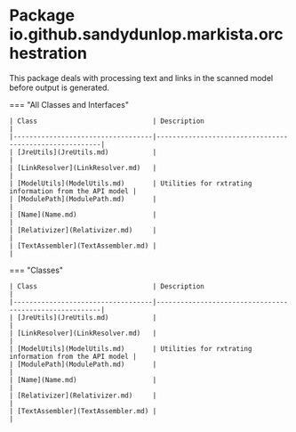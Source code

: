 
# Package io.github.sandydunlop.markista.orchestration


This package deals with processing text and links in the scanned model
before output is generated.

=== "All Classes and Interfaces"

    | Class                             | Description                                            |
    |-----------------------------------|--------------------------------------------------------|
    | [JreUtils](JreUtils.md)           |                                                        |
    | [LinkResolver](LinkResolver.md)   |                                                        |
    | [ModelUtils](ModelUtils.md)       | Utilities for rxtrating information from the API model |
    | [ModulePath](ModulePath.md)       |                                                        |
    | [Name](Name.md)                   |                                                        |
    | [Relativizer](Relativizer.md)     |                                                        |
    | [TextAssembler](TextAssembler.md) |                                                        |


=== "Classes"

    | Class                             | Description                                            |
    |-----------------------------------|--------------------------------------------------------|
    | [JreUtils](JreUtils.md)           |                                                        |
    | [LinkResolver](LinkResolver.md)   |                                                        |
    | [ModelUtils](ModelUtils.md)       | Utilities for rxtrating information from the API model |
    | [ModulePath](ModulePath.md)       |                                                        |
    | [Name](Name.md)                   |                                                        |
    | [Relativizer](Relativizer.md)     |                                                        |
    | [TextAssembler](TextAssembler.md) |                                                        |


